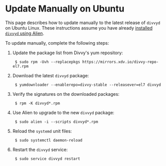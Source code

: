 # Update Manually on Ubuntu

This page describes how to update manually to the latest release of `divvyd` on Ubuntu Linux. These instructions assume you have already [installed `divvyd` using Alien](install-divvyd-on-ubuntu-with-alien.html).

To update manually, complete the following steps:

1. Update the package list from Divvy's yum repository:

        $ sudo rpm -Uvh --replacepkgs https://mirrors.xdv.io/divvy-repo-el7.rpm

2. Download the latest `divvyd` package:

        $ yumdownloader --enablerepo=divvy-stable --releasever=el7 divvyd

3. Verify the signatures on the downloaded packages:

        $ rpm -K divvyd*.rpm

4. Use Alien to upgrade to the new `divvyd` package:

        $ sudo alien -i --scripts divvyd*.rpm

5. Reload the `systemd` unit files:

        $ sudo systemctl daemon-reload

6. Restart the `divvyd` service:

        $ sudo service divvyd restart
